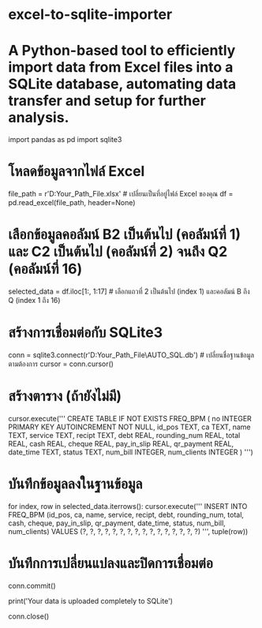 # excel-to-sqlite-importer
# A Python-based tool to efficiently import data from Excel files into a SQLite database, automating data transfer and setup for further analysis.

import pandas as pd
import sqlite3

# โหลดข้อมูลจากไฟล์ Excel
file_path = r'D:Your_Path_File.xlsx'  # เปลี่ยนเป็นที่อยู่ไฟล์ Excel ของคุณ
df = pd.read_excel(file_path, header=None)

# เลือกข้อมูลคอลัมน์ B2 เป็นต้นไป (คอลัมน์ที่ 1) และ C2 เป็นต้นไป (คอลัมน์ที่ 2) จนถึง Q2 (คอลัมน์ที่ 16)
selected_data = df.iloc[1:, 1:17]  # เลือกแถวที่ 2 เป็นต้นไป (index 1) และคอลัมน์ B ถึง Q (index 1 ถึง 16)

# สร้างการเชื่อมต่อกับ SQLite3
conn = sqlite3.connect(r'D:Your_Path_File\AUTO_SQL.db')  # เปลี่ยนชื่อฐานข้อมูลตามต้องการ
cursor = conn.cursor()

# สร้างตาราง (ถ้ายังไม่มี)
cursor.execute('''
CREATE TABLE IF NOT EXISTS FREQ_BPM (
    no INTEGER PRIMARY KEY AUTOINCREMENT NOT NULL,
    id_pos TEXT,
    ca TEXT,
    name TEXT,
    service TEXT,
    recipt TEXT,
    debt REAL,
    rounding_num REAL,
    total REAL,
    cash REAL,
    cheque REAL,
    pay_in_slip REAL,
    qr_payment REAL,
    date_time TEXT,
    status TEXT,
    num_bill INTEGER,
    num_clients INTEGER
)
''')

# บันทึกข้อมูลลงในฐานข้อมูล
for index, row in selected_data.iterrows():
    cursor.execute('''
    INSERT INTO FREQ_BPM (id_pos, ca, name, service, recipt, debt,
    rounding_num, total, cash, cheque, pay_in_slip, qr_payment, date_time, status, num_bill, num_clients)
    VALUES (?, ?, ?, ?, ?, ?, ?, ?, ?, ?, ?, ?, ?, ?, ?, ?)
''', tuple(row))


# บันทึกการเปลี่ยนแปลงและปิดการเชื่อมต่อ
conn.commit()

print('Your data is uploaded completely to SQLite')

conn.close()
